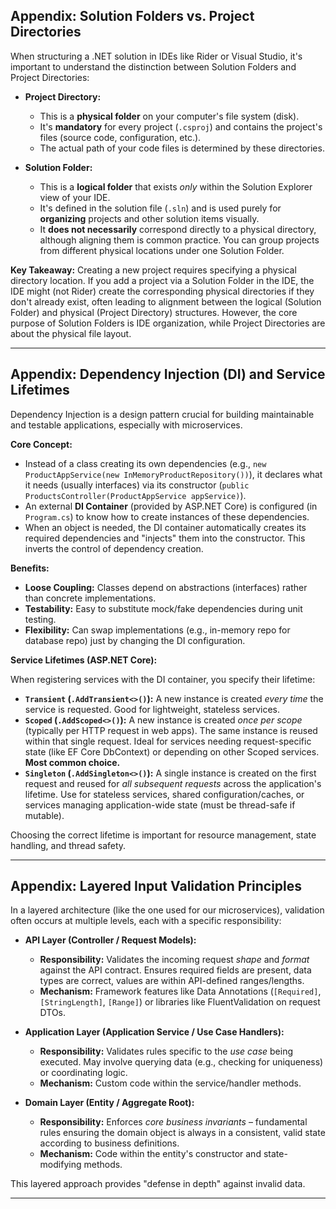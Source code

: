 ## Appendix: Solution Folders vs. Project Directories

When structuring a .NET solution in IDEs like Rider or Visual Studio, it's important to understand the distinction between Solution Folders and Project Directories:

*   **Project Directory:**
    *   This is a **physical folder** on your computer's file system (disk).
    *   It's **mandatory** for every project (`.csproj`) and contains the project's files (source code, configuration, etc.).
    *   The actual path of your code files is determined by these directories.

*   **Solution Folder:**
    *   This is a **logical folder** that exists *only* within the Solution Explorer view of your IDE.
    *   It's defined in the solution file (`.sln`) and is used purely for **organizing** projects and other solution items visually.
    *   It **does not necessarily** correspond directly to a physical directory, although aligning them is common practice. You can group projects from different physical locations under one Solution Folder.

**Key Takeaway:** Creating a new project requires specifying a physical directory location. If you add a project via a Solution Folder in the IDE, the IDE might (not Rider) create the corresponding physical directories if they don't already exist, often leading to alignment between the logical (Solution Folder) and physical (Project Directory) structures. However, the core purpose of Solution Folders is IDE organization, while Project Directories are about the physical file layout.

---

## Appendix: Dependency Injection (DI) and Service Lifetimes

Dependency Injection is a design pattern crucial for building maintainable and testable applications, especially with microservices.

**Core Concept:**

*   Instead of a class creating its own dependencies (e.g., `new ProductAppService(new InMemoryProductRepository())`), it declares what it needs (usually interfaces) via its constructor (`public ProductsController(ProductAppService appService)`).
*   An external **DI Container** (provided by ASP.NET Core) is configured (in `Program.cs`) to know how to create instances of these dependencies.
*   When an object is needed, the DI container automatically creates its required dependencies and "injects" them into the constructor. This inverts the control of dependency creation.

**Benefits:**

*   **Loose Coupling:** Classes depend on abstractions (interfaces) rather than concrete implementations.
*   **Testability:** Easy to substitute mock/fake dependencies during unit testing.
*   **Flexibility:** Can swap implementations (e.g., in-memory repo for database repo) just by changing the DI configuration.

**Service Lifetimes (ASP.NET Core):**

When registering services with the DI container, you specify their lifetime:

*   **`Transient` (`.AddTransient<>()`):** A new instance is created *every time* the service is requested. Good for lightweight, stateless services.
*   **`Scoped` (`.AddScoped<>()`):** A new instance is created *once per scope* (typically per HTTP request in web apps). The same instance is reused within that single request. Ideal for services needing request-specific state (like EF Core DbContext) or depending on other Scoped services. **Most common choice.**
*   **`Singleton` (`.AddSingleton<>()`):** A single instance is created on the first request and reused for *all subsequent requests* across the application's lifetime. Use for stateless services, shared configuration/caches, or services managing application-wide state (must be thread-safe if mutable).

Choosing the correct lifetime is important for resource management, state handling, and thread safety.

---

## Appendix: Layered Input Validation Principles

In a layered architecture (like the one used for our microservices), validation often occurs at multiple levels, each with a specific responsibility:

*   **API Layer (Controller / Request Models):**
    *   **Responsibility:** Validates the incoming request *shape* and *format* against the API contract. Ensures required fields are present, data types are correct, values are within API-defined ranges/lengths.
    *   **Mechanism:** Framework features like Data Annotations (`[Required]`, `[StringLength]`, `[Range]`) or libraries like FluentValidation on request DTOs.

*   **Application Layer (Application Service / Use Case Handlers):**
    *   **Responsibility:** Validates rules specific to the *use case* being executed. May involve querying data (e.g., checking for uniqueness) or coordinating logic.
    *   **Mechanism:** Custom code within the service/handler methods.

*   **Domain Layer (Entity / Aggregate Root):**
    *   **Responsibility:** Enforces *core business invariants* – fundamental rules ensuring the domain object is always in a consistent, valid state according to business definitions.
    *   **Mechanism:** Code within the entity's constructor and state-modifying methods.

This layered approach provides "defense in depth" against invalid data.

---